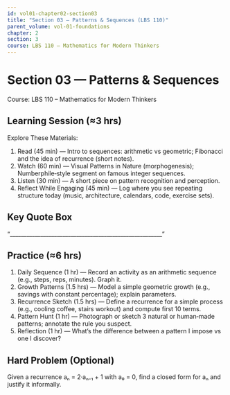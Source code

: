 ```yaml
---
id: vol01-chapter02-section03
title: "Section 03 — Patterns & Sequences (LBS 110)"
parent_volume: vol-01-foundations
chapter: 2
section: 3
course: LBS 110 – Mathematics for Modern Thinkers
---
```


# Section 03 — Patterns & Sequences
Course: LBS 110 – Mathematics for Modern Thinkers

## Learning Session (≈3 hrs)
Explore These Materials:
1. Read (45 min) — Intro to sequences: arithmetic vs geometric; Fibonacci and the idea of recurrence (short notes).  
2. Watch (60 min) — Visual Patterns in Nature (morphogenesis); Numberphile‑style segment on famous integer sequences.  
3. Listen (30 min) — A short piece on pattern recognition and perception.  
4. Reflect While Engaging (45 min) — Log where you see repeating structure today (music, architecture, calendars, code, exercise sets).

## Key Quote Box
“_______________________________________________________”

## Practice (≈6 hrs)
1. Daily Sequence (1 hr) — Record an activity as an arithmetic sequence (e.g., steps, reps, minutes). Graph it.  
2. Growth Patterns (1.5 hrs) — Model a simple geometric growth (e.g., savings with constant percentage); explain parameters.  
3. Recurrence Sketch (1.5 hrs) — Define a recurrence for a simple process (e.g., cooling coffee, stairs workout) and compute first 10 terms.  
4. Pattern Hunt (1 hr) — Photograph or sketch 3 natural or human‑made patterns; annotate the rule you suspect.  
5. Reflection (1 hr) — What’s the difference between a pattern I impose vs one I discover?

## Hard Problem (Optional)
Given a recurrence aₙ = 2·aₙ₋₁ + 1 with a₀ = 0, find a closed form for aₙ and justify it informally.

